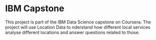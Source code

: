 # IBM Capstone

This project is part of the IBM Data Science capstone on Coursera.
The project will use Location Data to nderstand how different local services analyse different locations and answer questions related to those.  